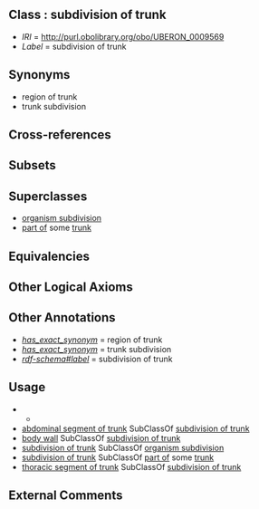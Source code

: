 
## Class : subdivision of trunk

 * *IRI* = http://purl.obolibrary.org/obo/UBERON_0009569
 * *Label* = subdivision of trunk

## Synonyms

 * region of trunk
 * trunk subdivision

## Cross-references


## Subsets


## Superclasses

 * [organism subdivision](../../UBERON/75/UBERON_0000475.md)
 * [part of](../../BFO/50/BFO_0000050.md) some [trunk](../../UBERON/00/UBERON_0002100.md)

## Equivalencies


## Other Logical Axioms


## Other Annotations

 * *[has_exact_synonym](../../ym/oboInOwl#hasExactSynonym.md)* = region of trunk
 * *[has_exact_synonym](../../ym/oboInOwl#hasExactSynonym.md)* = trunk subdivision
 * *[rdf-schema#label](../../el/rdf-schema#label.md)* = subdivision of trunk

## Usage

 * -
 * [abdominal segment of trunk](../../UBERON/17/UBERON_0002417.md) SubClassOf [subdivision of trunk](../../UBERON/69/UBERON_0009569.md)
 * [body wall](../../UBERON/09/UBERON_0000309.md) SubClassOf [subdivision of trunk](../../UBERON/69/UBERON_0009569.md)
 * [subdivision of trunk](../../UBERON/69/UBERON_0009569.md) SubClassOf [organism subdivision](../../UBERON/75/UBERON_0000475.md)
 * [subdivision of trunk](../../UBERON/69/UBERON_0009569.md) SubClassOf [part of](../../BFO/50/BFO_0000050.md) some [trunk](../../UBERON/00/UBERON_0002100.md)
 * [thoracic segment of trunk](../../UBERON/15/UBERON_0000915.md) SubClassOf [subdivision of trunk](../../UBERON/69/UBERON_0009569.md)

## External Comments

